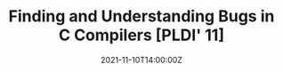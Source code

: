 ---
title: Finding and Understanding Bugs in C Compilers [PLDI' 11]

# Talk start and end times.
#   End time can optionally be hidden by prefixing the line with `#`.
date: '2021-11-10T14:00:00Z'
# date_end: '2030-07-01T15:00:00Z'
# Schedule page publish date (NOT talk date).
publishDate: '2017-01-01T00:00:00Z'

tags: [Paper Symposium]

doi: 'https://doi.org/10.1145/1993498.1993532'

# Is this a featured talk? (true/false)
featured: false
share: false

external_link: '/presentation/csmith/2021-11-10-Csmith.pdf'
---